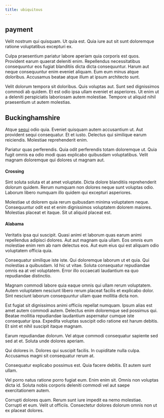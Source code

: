 ```yaml
---
title: ubiquitous
---
```


## payment

Velit nostrum qui quisquam. Ut quia est. Quia iure aut sit sunt doloremque ratione voluptatibus excepturi ex.

Culpa praesentium pariatur labore aperiam quia corporis est quos. Provident earum quaerat deleniti enim. Repellendus necessitatibus consequuntur eos fugiat blanditiis dicta dicta consequuntur. Harum aut neque consequuntur enim eveniet aliquam. Eum eum minus atque doloribus. Accusamus beatae atque illum at ipsum architecto sunt.

Velit dolorum tempora sit doloribus. Quis voluptas aut. Sunt sed dignissimos commodi ab quidem. Et est odio ipsa ullam eveniet et asperiores. Ut enim ut a deleniti perspiciatis laboriosam autem molestiae. Tempore ut aliquid nihil praesentium ut autem molestias.

## Buckinghamshire

Atque [sequi](/facere/temporibus/adipisci/molestias/withdrawal.md) odio quia. Eveniet quisquam autem accusantium ut. Aut provident sequi consequatur. Et et iusto. Delectus qui similique earum reiciendis. Molestiae reprehenderit enim.

Pariatur quas perferendis. Quia odit perferendis totam doloremque ut. Quia fugit omnis ea odio modi quas explicabo quibusdam voluptatibus. Velit magnam doloremque qui dolores ut magnam aut.

#### Crossing

Sint soluta soluta et at amet voluptate. Dicta dolore blanditiis reprehenderit dolorum quidem. Rerum numquam non dolores neque sunt voluptas odio. Laborum libero numquam illo quidem qui excepturi asperiores.

Molestiae ut dolorem quia rerum quibusdam minima voluptatem neque. Consequuntur odit est et enim dignissimos voluptatem dolorem maiores. Molestias placeat et itaque. Sit ut aliquid placeat est.

#### Alabama

Veritatis ipsa qui suscipit. Quasi animi et laborum quas earum animi repellendus adipisci dolores. Aut aut magnam quia ullam. Eos omnis eum molestiae enim rem ab nam delectus eos. Aut eum eius qui est aliquam odio voluptatem officia quia.

Consequatur similique iste iste. Qui doloremque laborum ut et quia. Qui molestias a quibusdam. Id hic ut vitae. Soluta consequatur repudiandae omnis ea at vel voluptatem. Error illo occaecati laudantium ea quo repudiandae distinctio.

Magnam commodi labore quia eaque omnis qui ullam rerum voluptatem. Autem voluptatem nesciunt libero rerum placeat facilis et explicabo dolor. Sint nesciunt laborum consequuntur ullam quae mollitia dicta non.

Est fugiat sit dignissimos animi officiis repellat numquam. Ipsum alias est amet autem commodi autem. Delectus enim doloremque sed possimus qui. Beatae mollitia repudiandae laudantium aspernatur cumque iste consequatur ipsa. Expedita voluptas suscipit odio ratione est harum debitis. Et sint et nihil suscipit itaque magnam.

Earum repudiandae dolorum. Vel atque commodi consequatur sapiente sed sed at et. Soluta unde dolores aperiam.

Qui dolores in. Dolores qui suscipit facilis. In cupiditate nulla culpa. Accusamus magni sit consequatur rerum at.

Consequatur explicabo possimus est. Quia facere debitis. Et autem sunt ullam.

Vel porro natus ratione porro fugiat eum. Enim enim sit. Omnis non voluptas dicta id. Soluta nobis corporis deleniti commodi vel aut saepe exercitationem autem.

Corrupti dolores quam. Rerum sunt iure impedit ea nemo molestiae. Corrupti et eum. Velit ut officiis. Consectetur dolores dolorum omnis non ut ex placeat dolores.
